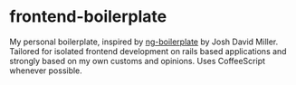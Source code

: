 frontend-boilerplate
====================

My personal boilerplate, inspired by [ng-boilerplate](http://bit.ly/ng-boilerplate) by Josh David Miller. Tailored for isolated frontend development on rails based applications and strongly based on my own customs and opinions. Uses CoffeeScript whenever possible.
